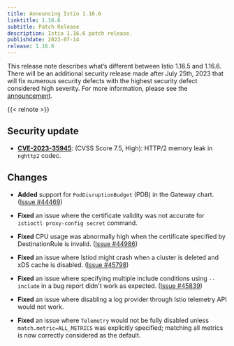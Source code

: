 ```yaml
---
title: Announcing Istio 1.16.6
linktitle: 1.16.6
subtitle: Patch Release
description: Istio 1.16.6 patch release.
publishdate: 2023-07-14
release: 1.16.6
---
```


This release note describes what’s different between Istio 1.16.5 and 1.16.6. There will be an additional security release made after July 25th, 2023 that will fix numerous
security defects with the highest security defect considered high severity. For more information, please see the
[announcement](https://discuss.istio.io/t/upcoming-istio-v1-18-1-v1-17-4-and-v1-16-6-security-releases/15864).

{{< relnote >}}

## Security update

- __[CVE-2023-35945](https://github.com/envoyproxy/envoy/security/advisories/GHSA-jfxv-29pc-x22r)__: (CVSS Score 7.5, High):
HTTP/2 memory leak in `nghttp2` codec.

## Changes

- **Added** support for `PodDisruptionBudget` (PDB) in the Gateway chart.
  ([Issue #44469](https://github.com/istio/istio/issues/44469))

- **Fixed** an issue where the certificate validity was not accurate for `istioctl proxy-config secret` command.

- **Fixed** CPU usage was abnormally high when the certificate specified by DestinationRule is invalid.
  ([Issue #44986](https://github.com/istio/istio/issues/44986))

- **Fixed** an issue where Istiod might crash when a cluster is deleted and xDS cache is disabled.
  ([Issue #45798](https://github.com/istio/istio/issues/45798))

- **Fixed** an issue where specifying multiple include conditions using `--include` in a bug report didn't work as expected.
  ([Issue #45839](https://github.com/istio/istio/issues/45839))

- **Fixed** an issue where disabling a log provider through Istio telemetry API would not work.

- **Fixed** an issue where `Telemetry` would not be fully disabled unless `match.metric=ALL_METRICS` was explicitly specified; matching all metrics is now correctly considered as the default.
